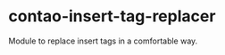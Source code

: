 contao-insert-tag-replacer
==========================

Module to replace insert tags in a comfortable way.